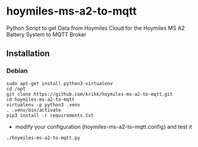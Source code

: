 # hoymiles-ms-a2-to-mqtt
Python Script to get Data from Hoymiles Cloud for the Hoymiles MS A2 Battery System to MQTT Broker

## Installation

### Debian

```shell
sudo apt-get install python3-virtualenv
cd /opt
git clone https://github.com/krikk/hoymiles-ms-a2-to-mqtt.git
cd hoymiles-ms-a2-to-mqtt
virtualenv -p python3 .venv
. .venv/bin/activate
pip3 install -r requirements.txt
```


* modify your configuration (hoymiles-ms-a2-to-mqtt.config) and test it
```
./hoymiles-ms-a2-to-mqtt.py
```

